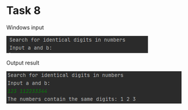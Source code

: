 Task 8
=====================

Windows input 

![](https://github.com/DzmitrySiarheyeu/Epam/blob/main/First-chapter-of-the-cours/Cycles/Task-8/img/1.PNG)

Output result

![](https://github.com/DzmitrySiarheyeu/Epam/blob/main/First-chapter-of-the-cours/Cycles/Task-8/img/2.PNG)
